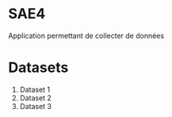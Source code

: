 # SAE4 
Application permettant de collecter de données

# Datasets
1. Dataset 1
2. Dataset 2
3. Dataset 3

